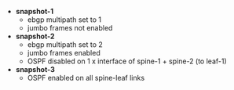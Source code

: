 * **snapshot-1**
  * ebgp multipath set to 1
  * jumbo frames not enabled
* **snapshot-2**
  * ebgp multipath set to 2
  * jumbo frames enabled
  * OSPF disabled on 1 x interface of spine-1 + spine-2 (to leaf-1)
* **snapshot-3**
  * OSPF enabled on all spine-leaf links
